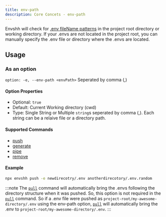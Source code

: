 ```yaml
---
title: env-path
description: Core Concets - env-path
---
```


Envshh will check for [.env fileName patterns](http://localhost:4321/configuration/#envpatterns) in the project root directory or working directory. If your .envs are not located in the project root, you can manually specify the .env file or directory where the .envs are located.

## Usage

### As an option

`option: -e, --env-path <envPath>` Seperated by comma (,)

#### Option Properties

- Optional: `true`
- Default: Current Working directory (cwd)
- Type: Single String or Multiple `string`s seperated by comma (,). Each string can be a relaive file or a directory path.

#### Supported Commands

- [push](/commands/push)
- [generate](/commands/generate)
- [pipe](/commands/pipe)
- [remove](/commands/remove)

#### Example

```sh
npx envshh push -e newdirecotry/.env anotherdirecotory/.env.random
```

:::note
The [`pull`](/commands/pull) command will automatically bring the .envs following the directory structure when it was pushed. So, this option is not required in the [`pull`](/commands/pull) command.
So if a .env file were pushed as `project-root/my-awesome-directory/.env` using the env-path option, [`pull`](/commands/pull) will automatically bring the .env to `project-root/my-awesome-directory/.env`.
:::
